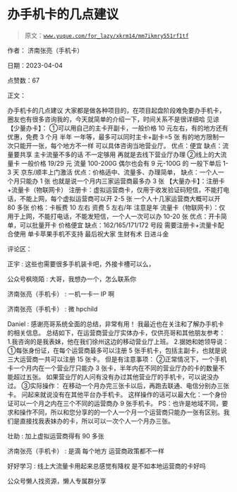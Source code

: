 # 办手机卡的几点建议

> 原文：[`www.yuque.com/for_lazy/xkrm14/mm7ikmry551rf1tf`](https://www.yuque.com/for_lazy/xkrm14/mm7ikmry551rf1tf)

作者： 济南张亮（手机卡）

日期：2023-04-04

点赞数：67

正文：

办手机卡的几点建议 大家都是做各种项目的，在项目起盘阶段难免要办手机卡，圈友也有很多咨询我的，今天就简单的介绍一下，时间关系不是很详细哈 见谅 【少量办卡】： ①可以用自己的主卡开副卡，一般价格 10 元左右，有的地方还有优惠，免费 3 个月 半年 一年等，最多可以同时主卡+副卡=5 张 有的地方限制一次只能开一张，每个地方不一样 可以具体咨询当地营业厅。 优点：便宜 缺点：流量要共享 主卡流量不多的话 不一定够用 再就是去线下营业厅办理 ②线上的大流量卡 一般价格 19/29 元 流量 100-200G 偶尔也会有 9 元-100G 的 一般下单后 1-3 天 京东/顺丰上门激活 优点：价格适中、流量多、办理简单， 缺点：一个人一个月只能办 1 张 也就是说一个月内三家运营商最多办 3 张 【大量办卡】：注册卡+流量卡（物联网卡） 注册卡：虚拟运营商卡，仅用于收发验证码短信，不能打电话，不能上网，每个虚拟运营商可以开 2-5 张 一个人十几家运营商大概可以开 80 多张 价格：卡板费 10 左右 资费 5 左右/年 注意是年 流量卡（物联网卡）：仅用于上网，不能打电话，不能发短信，一个人一次可以办 10-20 张 优点：开卡简单，可以批量开卡 价格便宜 缺点：162/165/171/172 号段 需要注册卡+流量卡配合使用 单卡苹果手机不支持 最后祝大家 生财有术 日进斗金

评论区：

正宇 : 这些也需要很多手机装卡吧，外接卡槽可以么，

公众号枫晓陌 : 大哥，我想办一个，怎么联系你

济南张亮（手机卡） : 一机一卡一 IP 啊

济南张亮（手机卡） : 微 hpchild

Daniel : 感谢亮哥系统全面的总结，非常有用！ 我最近也在关注和了解办手机卡的相关信息。 总结如下，在运营商营业厅实体办卡，仅供亮哥和其他朋友参考： 1.我咨询的是我表妹，他在我们徐州这边的移动营业厅上班。 2.据她和她领导说： ①每张身份证，在每个运营商最多可以注册 5 张手机卡，包括主副卡，也就是说三大运营商一共可以注册 15 张卡。 但是有注意事项： ②正常情况下，一个手机卡一个月内在一个营业厅只能办 3 张卡，半年内在不同的营业厅办的卡的数量不能超过五张。 如果营业厅的人问有没有办过其他营业厅的手机卡，可以说没办过。 ③实际操作： 在移动一个月办完三张卡以后，再跑去联通、电信分别办三张卡。 问起来就说没有在其他平台办手机卡。 这样操作的话可以最大化：一个身份证可以一个月之内在三个不同的运营商办 9 张手机卡。 PS：也许是地域不同，要求和操作不同，所以和您分享的的一个人一个月一个运营商只能办一张有区别。我们是直接找我表妹办的卡，所以可以一次个人一个月办三张。

壮助 : 加上虚拟运营商得有 90 多张

济南张亮（手机卡） : 是滴 每个地方 运营商政策都不一样

好好学习 : 线上大流量卡用起来总感觉有降权 是不如本地运营商的卡好吗

公众号懒人找资源，懒人专属群分享

